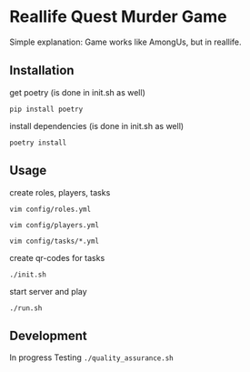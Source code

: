 # Reallife Quest Murder Game

Simple explanation: Game works like AmongUs, but in reallife.

## Installation

get poetry (is done in init.sh as well)

`pip install poetry `

install dependencies (is done in init.sh as well)

`poetry install`

## Usage

create roles, players, tasks

`vim config/roles.yml`

`vim config/players.yml`

`vim config/tasks/*.yml`


create qr-codes for tasks

`./init.sh`


start server and play

`./run.sh`

## Development

In progress
Testing
`./quality_assurance.sh`

